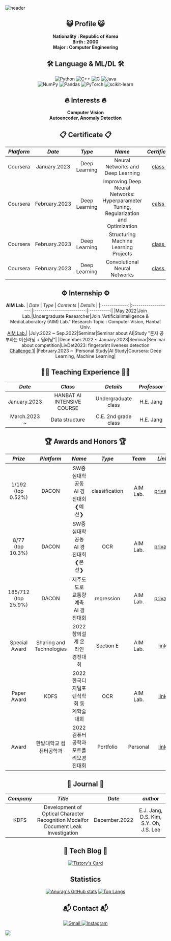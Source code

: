 ![header](https://capsule-render.vercel.app/api?height=280&text=Welcome!&&fontSize=80&&animation=fadeIn&&type=waving&color=gradient&section=header&desc=Kkubuck's%20github&descAlign=60&fontAlignY=40&D)

<div align="center">

 ## 😺 Profile 😺
  **Nationality : Republic of Korea**
  </br>
  **Birth : 2000**
  </br>
  **Major : Computer Engineering**
  </br>

## 🛠️ Language & ML/DL 🛠️
  ![Python](https://img.shields.io/badge/python-3670A0?style=for-the-badge&logo=python&logoColor=ffdd54)
  ![C++](https://img.shields.io/badge/c++-%2300599C.svg?style=for-the-badge&logo=c%2B%2B&logoColor=white)
  ![C](https://img.shields.io/badge/c-%2300599C.svg?style=for-the-badge&logo=c&logoColor=white)
  ![Java](https://img.shields.io/badge/java-%23ED8B00.svg?style=for-the-badge&logo=java&logoColor=white)</br>
  ![NumPy](https://img.shields.io/badge/numpy-%23013243.svg?style=for-the-badge&logo=numpy&logoColor=white)
  ![Pandas](https://img.shields.io/badge/pandas-%23150458.svg?style=for-the-badge&logo=pandas&logoColor=white)
  ![PyTorch](https://img.shields.io/badge/PyTorch-%23EE4C2C.svg?style=for-the-badge&logo=PyTorch&logoColor=white)
  ![scikit-learn](https://img.shields.io/badge/scikit--learn-%23F7931E.svg?style=for-the-badge&logo=scikit-learn&logoColor=white)
  </br>
  
## 🔥 Interests 🔥
  **Computer Vision**
  </br>
  **Autoencoder, Anomaly Detection**

## 📋 Certificate 📋
|     *Platform*      |     *Date*     |         *Type*        |          *Name*         |   *Certificate* |
|:-------------:|:----------:|:-----------------:|:------------------------:|:----------:|
|Coursera|January.2023| Deep Learning |Neural Networks and Deep Learning|[class 1](https://www.coursera.org/account/accomplishments/certificate/CFD2R4LJKXBK)|
|Coursera|February.2023| Deep Learning |Improving Deep Neural Networks: Hyperparameter Tuning, Regularization and Optimization|[calss 2](https://www.coursera.org/account/accomplishments/certificate/KFCLEVVDX7FN)|
|Coursera|February.2023| Deep Learning |Structuring Machine Learning Projects|[class 3](https://www.coursera.org/account/accomplishments/certificate/89UL68M3VAVJ)|
|Coursera|February.2023| Deep Learning |Convolutional Neural Networks|[class 4](https://www.coursera.org/account/accomplishments/certificate/KK5YLKL6UFNL)|

## ⚙️ Internship ⚙️
**AIM Lab.**
|     *Date*      |         *Type*        |          *Contents*         |   *Details* |
|:-------------:|:-------------------:|:-------------------------:|:----------:|
|May.2022|Join Lab.|Undergraduate Researcher|Join "ArtificialIntelligence & MediaLaboratory (AIM) Lab." Research Topic : Computer Vision, Hanbat Univ.<br>[AIM Lab.](https://sites.google.com/view/aim-lab-hbnu/home?authuser=0)|
|July.2022 ~ Sep.2022|Seminar|Seminar about AI|Study "혼자 공부하는 머신러닝 + 딥러닝"|
|December.2022 ~ January.2023|Seminar|Seminar about competition|LivDet2023: fingerprint liveness detection <br> [Challenge 1](https://livdet.diee.unica.it/index.php/home/algorithm-specifications)|
|February.2023 ~ |Personal Study|AI Study|Coursera: Deep Learning, Machine Learning|

## 👨‍🏫 Teaching Experience 👨‍🏫
|     *Date*      |         *Class*   |        *Details*      | *Professor* |
|:-------------:|:-------------------:|:---------------------:|:------------:|
| January.2023 | HANBAT AI INTENSIVE COURSE | Undergraduate class | H.E. Jang |
|March.2023 ~ | Data structure | C.E. 2nd grade class | H.E. Jang |

## 🏆️ Awards and Honors 🏆️
|    *Prize*    |     *Platform*      |      *Name*   |        *Type*      |       *Team*       | *Link*|
|:---------------:|:------------:|:-----------------------:|:-------------:|:----------:|:-----------:|
|1/192 (top 0.52%)| DACON | SW중심대학 공동 AI 경진대회 ❮예선❯ | classification | AIM Lab.|  [private](https://dacon.io/competitions/official/235902/leaderboard)|
|8/77 (top 10.3%)| DACON | SW중심대학 공동 AI 경진대회 ❮본선❯ | OCR | AIM Lab.| [private](https://dacon.io/competitions/official/235970/leaderboard)|
|185/712 (top 25.9%)| DACON | 제주도 도로 교통량 예측 AI 경진대회 | regression | AIM Lab.| [private](https://dacon.io/competitions/official/235985/leaderboard)|
|Special Award| Sharing and Technologies | 2022 창의설계 온라인 경진대회 | Section E | AIM Lab.|  [link](https://user-images.githubusercontent.com/115712125/203897708-1a7bc4c2-fe91-4744-a34a-a2d949e9762a.png)|
|Paper Award| KDFS | 2022 한국디지털포렌식학회 동계학술대회 | OCR | AIM Lab. | [link](https://kdfs.jams.or.kr/co/main/jmMain.kci) |
|Award| 한밭대학교 컴퓨터공학과 | 2022 컴퓨터공학과 포트폴리오경진대회 | Portfolio | Personal | [link](https://www.hanbat.ac.kr/prog/bbsArticle/BBSMSTR_000000000333/list.do )|

## 📝 Journal 📝
|    *Company*    |     *Title*      |      *Date*   |       *author*       |
|:-------------:|:----------------------------:|:------------------------:|:--------------:|
|KDFS| Development of Optical Character Recognition Modelfor Document Leak Investigation  | December.2022 |E.J. Jang, D.S. Kim, S.Y. Oh, J.S. Lee  |

## 🔗 Tech Blog 🔗 
  [![Tistory's Card](https://github-readme-tistory-card.vercel.app/api?name=jms3084&postId=29&theme=santorini)](https://jms3084.tistory.com)
 
## Statistics
  [![Anurag's GitHub stats](https://github-readme-stats.vercel.app/api?username=Kkubuck)](https://github.com/Kkubuck/github-readme-stats)
  [![Top Langs](https://github-readme-stats.vercel.app/api/top-langs/?username=Kkubuck)](https://github.com/Kkubuck/github-readme-stats)

## 📬 Contact 📬

  <a href="mailto:nacl3084@gmail.com">![Gmail](https://img.shields.io/badge/Gmail-D14836?style=for-the-badge&logo=gmail&logoColor=white)
  <a href="https://www.instagram.com/kkubuck/">![Instagram](https://img.shields.io/badge/Instagram-%23E4405F.svg?style=for-the-badge&logo=Instagram&logoColor=white) 
  
</div>
<a href="https://github.com/Kkubuck"><img src="https://hits.seeyoufarm.com/api/count/incr/badge.svg?url=https://github.com/Kkubuck&count_bg=%23000000&title_bg=%23000000&icon=github.svg&icon_color=%23E7E7E7&title=GitHub&edge_flat=false)"/></a>
